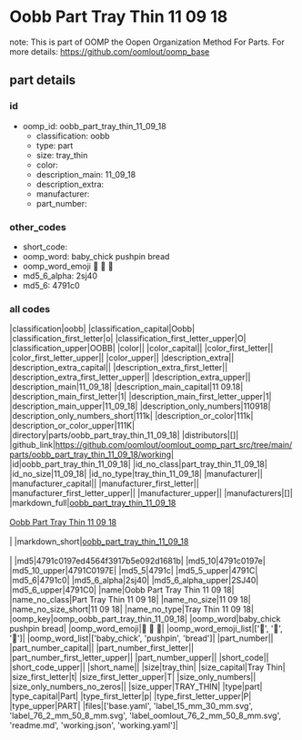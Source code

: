 # Oobb Part Tray Thin 11 09 18  

note: This is part of OOMP the Oopen Organization Method For Parts. For more details: https://github.com/oomlout/oomp_base

##  part details





### id
* oomp_id: oobb_part_tray_thin_11_09_18
  * classification: oobb
  * type: part
  * size: tray_thin
  * color: 
  * description_main: 11_09_18
  * description_extra: 
  * manufacturer: 
  * part_number: 

### other_codes
* short_code: 
* oomp_word: baby_chick pushpin bread
* oomp_word_emoji :baby_chick: :pushpin: :bread:
* md5_6_alpha: 2sj40
* md5_6: 4791c0

### all codes 
|classification|oobb|
|classification_capital|Oobb|
|classification_first_letter|o|
|classification_first_letter_upper|O|
|classification_upper|OOBB|
|color||
|color_capital||
|color_first_letter||
|color_first_letter_upper||
|color_upper||
|description_extra||
|description_extra_capital||
|description_extra_first_letter||
|description_extra_first_letter_upper||
|description_extra_upper||
|description_main|11_09_18|
|description_main_capital|11 09.18|
|description_main_first_letter|1|
|description_main_first_letter_upper|1|
|description_main_upper|11_09_18|
|description_only_numbers|110918|
|description_only_numbers_short|111k|
|description_or_color|111k|
|description_or_color_upper|111K|
|directory|parts/oobb_part_tray_thin_11_09_18|
|distributors|[]|
|github_link|https://github.com/oomlout/oomlout_oomp_part_src/tree/main/parts/oobb_part_tray_thin_11_09_18/working|
|id|oobb_part_tray_thin_11_09_18|
|id_no_class|part_tray_thin_11_09_18|
|id_no_size|11_09_18|
|id_no_type|tray_thin_11_09_18|
|manufacturer||
|manufacturer_capital||
|manufacturer_first_letter||
|manufacturer_first_letter_upper||
|manufacturer_upper||
|manufacturers|[]|
|markdown_full|[oobb_part_tray_thin_11_09_18](https://github.com/oomlout/oomlout_oomp_part_src/tree/main/parts/oobb_part_tray_thin_11_09_18/working)<br>[](https://github.com/oomlout/oomlout_oomp_part_src/tree/main/parts/oobb_part_tray_thin_11_09_18/working)<br>[Oobb Part Tray Thin 11 09 18](https://github.com/oomlout/oomlout_oomp_part_src/tree/main/parts/oobb_part_tray_thin_11_09_18/working)<br><br>|
|markdown_short|[oobb_part_tray_thin_11_09_18](https://github.com/oomlout/oomlout_oomp_part_src/tree/main/parts/oobb_part_tray_thin_11_09_18/working)<br><br>|
|md5|4791c0197ed4564f3917b5e092d1681b|
|md5_10|4791c0197e|
|md5_10_upper|4791C0197E|
|md5_5|4791c|
|md5_5_upper|4791C|
|md5_6|4791c0|
|md5_6_alpha|2sj40|
|md5_6_alpha_upper|2SJ40|
|md5_6_upper|4791C0|
|name|Oobb Part Tray Thin 11 09 18|
|name_no_class|Part Tray Thin 11 09 18|
|name_no_size|11 09 18|
|name_no_size_short|11 09 18|
|name_no_type|Tray Thin 11 09 18|
|oomp_key|oomp_oobb_part_tray_thin_11_09_18|
|oomp_word|baby_chick pushpin bread|
|oomp_word_emoji|:baby_chick: :pushpin: :bread:|
|oomp_word_emoji_list|[':baby_chick:', ':pushpin:', ':bread:']|
|oomp_word_list|['baby_chick', 'pushpin', 'bread']|
|part_number||
|part_number_capital||
|part_number_first_letter||
|part_number_first_letter_upper||
|part_number_upper||
|short_code||
|short_code_upper||
|short_name||
|size|tray_thin|
|size_capital|Tray Thin|
|size_first_letter|t|
|size_first_letter_upper|T|
|size_only_numbers||
|size_only_numbers_no_zeros||
|size_upper|TRAY_THIN|
|type|part|
|type_capital|Part|
|type_first_letter|p|
|type_first_letter_upper|P|
|type_upper|PART|
|files|['base.yaml', 'label_15_mm_30_mm.svg', 'label_76_2_mm_50_8_mm.svg', 'label_oomlout_76_2_mm_50_8_mm.svg', 'readme.md', 'working.json', 'working.yaml']|
